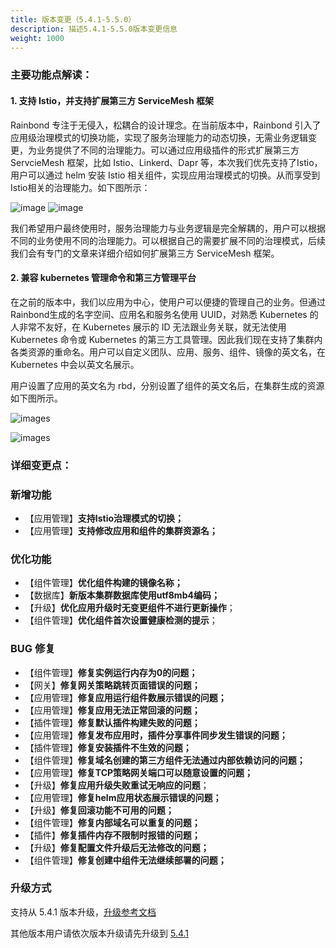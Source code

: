 ```yaml
---
title: 版本变更（5.4.1-5.5.0）
description: 描述5.4.1-5.5.0版本变更信息
weight: 1000
---
```


### 主要功能点解读：

#### 1. 支持 Istio，并支持扩展第三方 ServiceMesh 框架

Rainbond 专注于无侵入，松耦合的设计理念。在当前版本中，Rainbond 引入了应用级治理模式的切换功能，实现了服务治理能力的动态切换，无需业务逻辑变更，为业务提供了不同的治理能力。可以通过应用级插件的形式扩展第三方 ServcieMesh 框架，比如 Istio、Linkerd、Dapr 等，本次我们优先支持了Istio，用户可以通过 helm 安装 Istio 相关组件，实现应用治理模式的切换。从而享受到Istio相关的治理能力。如下图所示：

![image](https://grstatic.oss-cn-shanghai.aliyuncs.com/docs/5.5/community/change/goverance-change-example1.png)
![image](https://grstatic.oss-cn-shanghai.aliyuncs.com/docs/5.5/community/change/goverance-change-example2.png)

我们希望用户最终使用时，服务治理能力与业务逻辑是完全解耦的，用户可以根据不同的业务使用不同的治理能力。可以根据自己的需要扩展不同的治理模式，后续我们会有专门的文章来详细介绍如何扩展第三方 ServiceMesh 框架。

#### 2. 兼容 kubernetes 管理命令和第三方管理平台

在之前的版本中，我们以应用为中心，使用户可以便捷的管理自己的业务。但通过Rainbond生成的名字空间、应用名和服务名使用 UUID，对熟悉 Kubernetes 的人非常不友好，在 Kubernetes 展示的 ID 无法跟业务关联，就无法使用 Kubernetes 命令或 Kubernetes 的第三方工具管理。因此我们现在支持了集群内各类资源的重命名。用户可以自定义团队、应用、服务、组件、镜像的英文名，在Kubernetes 中会以英文名展示。

用户设置了应用的英文名为 rbd，分别设置了组件的英文名后，在集群生成的资源如下图所示。

![images](https://grstatic.oss-cn-shanghai.aliyuncs.com/docs/5.5/community/change/english-name-example1.png)

![images](https://grstatic.oss-cn-shanghai.aliyuncs.com/docs/5.5/community/change/english-name-example2.png)


### 详细变更点：

### 新增功能

- 【应用管理】**支持Istio治理模式的切换；**
- 【应用管理】**支持修改应用和组件的集群资源名；**


### 优化功能

- 【组件管理】**优化组件构建的镜像名称；**
- 【数据库】**新版本集群数据库使用utf8mb4编码；**
- 【升级】**优化应用升级时无变更组件不进行更新操作**；
- 【组件管理】**优化组件首次设置健康检测的提示**；

### BUG 修复

- 【组件管理】**修复实例运行内存为0的问题；**
- 【网关】**修复网关策略跳转页面错误的问题；**
- 【应用管理】**修复应用运行组件数展示错误的问题；**
- 【应用管理】**修复应用无法正常回滚的问题；**
- 【插件管理】**修复默认插件构建失败的问题；**
- 【应用管理】**修复发布应用时，插件分享事件同步发生错误的问题；**
- 【插件管理】**修复安装插件不生效的问题；**
- 【组件管理】**修复域名创建的第三方组件无法通过内部依赖访问的问题；**
- 【应用管理】**修复TCP策略网关端口可以随意设置的问题；**
- 【升级】**修复应用升级失败重试无响应的问题**；
- 【应用管理】**修复helm应用状态展示错误的问题；**
- 【升级】**修复回滚功能不可用的问题；**
- 【组件管理】**修复内部域名可以重复的问题；**
- 【插件】**修复插件内存不限制时报错的问题；**
- 【升级】**修复配置文件升级后无法修改的问题；**
- 【组件管理】**修复创建中组件无法继续部署的问题；**

### 升级方式

支持从 5.4.1 版本升级，[升级参考文档](/docs/upgrade/5.5.0-upgrade/)

其他版本用户请依次版本升级请先升级到 [5.4.1](/docs/upgrade/5.4.0-upgrade/)
